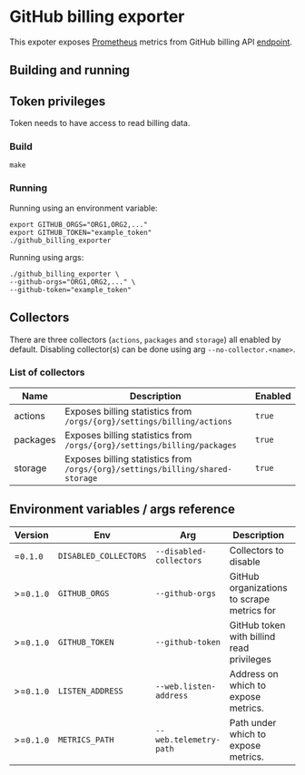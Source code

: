 # GitHub billing exporter

This expoter exposes [Prometheus](https://prometheus.io/) metrics from GitHub billing API [endpoint](https://docs.github.com/en/free-pro-team@latest/rest/reference/billing).

## Building and running

## Token privileges

Token needs to have access to read billing data.

### Build

    make

### Running

Running using an environment variable:

    export GITHUB_ORGS="ORG1,ORG2,..."
    export GITHUB_TOKEN="example_token"
    ./github_billing_exporter

Running using args:

    ./github_billing_exporter \
    --github-orgs="ORG1,ORG2,..." \
    --github-token="example_token"

## Collectors

There are three collectors (`actions`, `packages` and `storage`) all enabled by default. Disabling collector(s) can be done using arg `--no-collector.<name>`.

### List of collectors

Name	 | Description									 | Enabled
---------|-------------------------------------------------------------------------------|--------
actions  | Exposes billing statistics from `/orgs/{org}/settings/billing/actions`	 | `true`
packages | Exposes billing statistics from `/orgs/{org}/settings/billing/packages`	 | `true`
storage  | Exposes billing statistics from `/orgs/{org}/settings/billing/shared-storage` | `true`

## Environment variables / args reference

Version    | Env		   | Arg		     | Description				  | Default
-----------|-----------------------|-------------------------|--------------------------------------------|---------
=`0.1.0`   | `DISABLED_COLLECTORS` | `--disabled-collectors` | Collectors to disable			  | `""`
\>=`0.1.0` | `GITHUB_ORGS`	   | `--github-orgs`	     | GitHub organizations to scrape metrics for | `""`
\>=`0.1.0` | `GITHUB_TOKEN`        | `--github-token`	     | GitHub token with billind read privileges  | `""`
\>=`0.1.0` | `LISTEN_ADDRESS`      | `--web.listen-address`  | Address on which to expose metrics.        | `:9776`
\>=`0.1.0` | `METRICS_PATH`	   | `--web.telemetry-path`  | Path under which to expose metrics.        | `/metrics`
